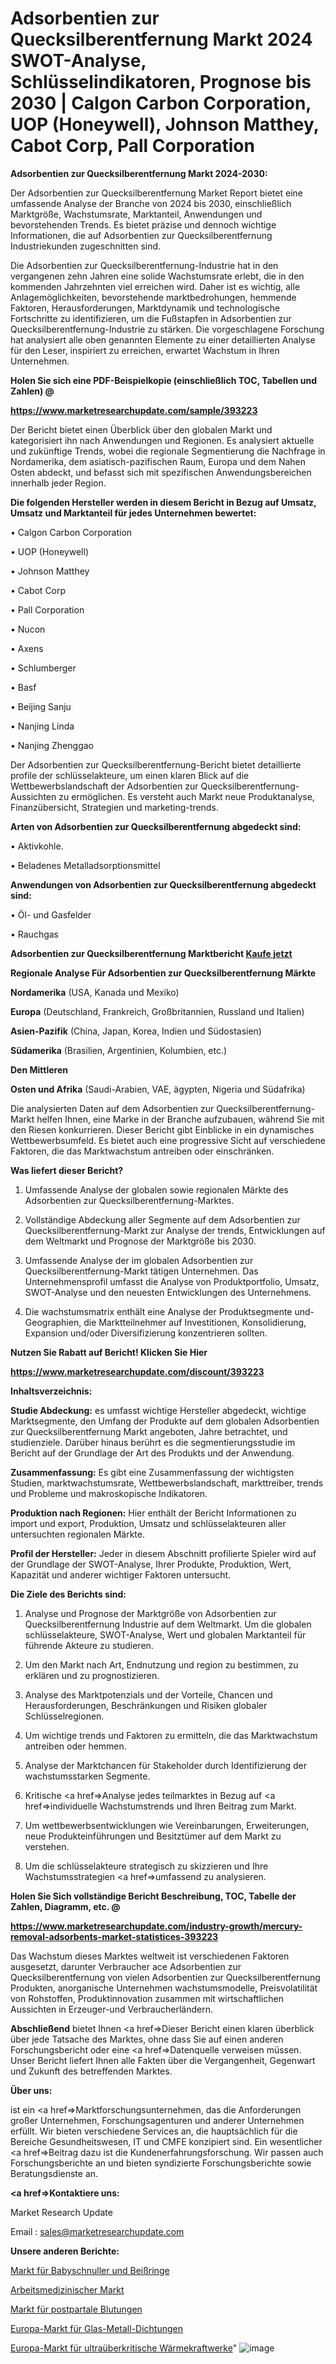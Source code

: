 # Adsorbentien zur Quecksilberentfernung Markt 2024 SWOT-Analyse, Schlüsselindikatoren, Prognose bis 2030 | Calgon Carbon Corporation, UOP (Honeywell), Johnson Matthey, Cabot Corp, Pall Corporation

<strong>Adsorbentien zur Quecksilberentfernung Markt 2024-2030:</strong>

Der Adsorbentien zur Quecksilberentfernung Market Report bietet eine umfassende Analyse der Branche von 2024 bis 2030, einschließlich Marktgröße, Wachstumsrate, Marktanteil, Anwendungen und bevorstehenden Trends. Es bietet präzise und dennoch wichtige Informationen, die auf Adsorbentien zur Quecksilberentfernung Industriekunden zugeschnitten sind.

Die Adsorbentien zur Quecksilberentfernung-Industrie hat in den vergangenen zehn Jahren eine solide Wachstumsrate erlebt, die in den kommenden Jahrzehnten viel erreichen wird. Daher ist es wichtig, alle Anlagemöglichkeiten, bevorstehende marktbedrohungen, hemmende Faktoren, Herausforderungen, Marktdynamik und technologische Fortschritte zu identifizieren, um die Fußstapfen in Adsorbentien zur Quecksilberentfernung-Industrie zu stärken. Die vorgeschlagene Forschung hat analysiert alle oben genannten Elemente zu einer detaillierten Analyse für den Leser, inspiriert zu erreichen, erwartet Wachstum in Ihren Unternehmen.



<strong>Holen Sie sich eine PDF-Beispielkopie (einschließlich TOC, Tabellen und Zahlen) @
</strong>

<strong><a href=https://www.marketresearchupdate.com/sample/393223>

<strong>https://www.marketresearchupdate.com/sample/393223</u></font></a></strong></strong>

Der Bericht bietet einen Überblick über den globalen Markt und kategorisiert ihn nach Anwendungen und Regionen. Es analysiert aktuelle und zukünftige Trends, wobei die regionale Segmentierung die Nachfrage in Nordamerika, dem asiatisch-pazifischen Raum, Europa und dem Nahen Osten abdeckt, und befasst sich mit spezifischen Anwendungsbereichen innerhalb jeder Region.



<strong>Die folgenden Hersteller werden in diesem Bericht in Bezug auf Umsatz, Umsatz und Marktanteil für jedes Unternehmen bewertet:</strong>

• Calgon Carbon Corporation

• UOP (Honeywell)

• Johnson Matthey

• Cabot Corp

• Pall Corporation

• Nucon

• Axens

• Schlumberger

• Basf

• Beijing Sanju

• Nanjing Linda

• Nanjing Zhenggao

Der Adsorbentien zur Quecksilberentfernung-Bericht bietet detaillierte profile der schlüsselakteure, um einen klaren Blick auf die Wettbewerbslandschaft der Adsorbentien zur Quecksilberentfernung-Aussichten zu ermöglichen. Es versteht auch Markt neue Produktanalyse, Finanzübersicht, Strategien und marketing-trends.



<strong>Arten von Adsorbentien zur Quecksilberentfernung abgedeckt sind:</strong>

• Aktivkohle.

• Beladenes Metalladsorptionsmittel



<strong>Anwendungen von Adsorbentien zur Quecksilberentfernung abgedeckt sind:</strong>

• Öl- und Gasfelder

• Rauchgas



<strong>Adsorbentien zur Quecksilberentfernung Marktbericht <a href=https://www.marketresearchupdate.com/buynow/393223>Kaufe jetzt</a></strong>



<strong>Regionale Analyse Für Adsorbentien zur Quecksilberentfernung Märkte</strong>



<strong>Nordamerika</strong> (USA, Kanada und Mexiko)



<strong>Europa</strong> (Deutschland, Frankreich, Großbritannien, Russland und Italien)



<strong>Asien-Pazifik</strong> (China, Japan, Korea, Indien und Südostasien)



<strong>Südamerika</strong> (Brasilien, Argentinien, Kolumbien, etc.)



<strong>Den Mittleren</strong> 

<strong>Osten und Afrika</strong> (Saudi-Arabien, VAE, ägypten, Nigeria und Südafrika)

Die analysierten Daten auf dem Adsorbentien zur Quecksilberentfernung-Markt helfen Ihnen, eine Marke in der Branche aufzubauen, während Sie mit den Riesen konkurrieren. Dieser Bericht gibt Einblicke in ein dynamisches Wettbewerbsumfeld. Es bietet auch eine progressive Sicht auf verschiedene Faktoren, die das Marktwachstum antreiben oder einschränken.



<strong>Was liefert dieser Bericht?</strong>

1. Umfassende Analyse der globalen sowie regionalen Märkte des Adsorbentien zur Quecksilberentfernung-Marktes.

2. Vollständige Abdeckung aller Segmente auf dem Adsorbentien zur Quecksilberentfernung-Markt zur Analyse der trends, Entwicklungen auf dem Weltmarkt und Prognose der Marktgröße bis 2030.

3. Umfassende Analyse der im globalen Adsorbentien zur Quecksilberentfernung-Markt tätigen Unternehmen. Das Unternehmensprofil umfasst die Analyse von Produktportfolio, Umsatz, SWOT-Analyse und den neuesten Entwicklungen des Unternehmens.

4. Die wachstumsmatrix enthält eine Analyse der Produktsegmente und-Geographien, die Marktteilnehmer auf Investitionen, Konsolidierung, Expansion und/oder Diversifizierung konzentrieren sollten.



<strong>Nutzen Sie Rabatt auf Bericht! Klicken Sie Hier
</strong>

<strong><a href=https://www.marketresearchupdate.com/discount/393223>https://www.marketresearchupdate.com/discount/393223</b></u></font></strong></a>



<strong>Inhaltsverzeichnis:</strong>



<strong>Studie Abdeckung:</strong> es umfasst wichtige Hersteller abgedeckt, wichtige Marktsegmente, den Umfang der Produkte auf dem globalen Adsorbentien zur Quecksilberentfernung Markt angeboten, Jahre betrachtet, und studienziele. Darüber hinaus berührt es die segmentierungsstudie im Bericht auf der Grundlage der Art des Produkts und der Anwendung.



<strong>Zusammenfassung:</strong> Es gibt eine Zusammenfassung der wichtigsten Studien, marktwachstumsrate, Wettbewerbslandschaft, markttreiber, trends und Probleme und makroskopische Indikatoren.



<strong>Produktion nach Regionen:</strong> Hier enthält der Bericht Informationen zu import und export, Produktion, Umsatz und schlüsselakteuren aller untersuchten regionalen Märkte.



<strong>Profil der Hersteller:</strong> Jeder in diesem Abschnitt profilierte Spieler wird auf der Grundlage der SWOT-Analyse, Ihrer Produkte, Produktion, Wert, Kapazität und anderer wichtiger Faktoren untersucht.



<strong>Die Ziele des Berichts sind:</strong>

1) Analyse und Prognose der Marktgröße von Adsorbentien zur Quecksilberentfernung Industrie auf dem Weltmarkt.
Um die globalen schlüsselakteure, SWOT-Analyse, Wert und globalen Marktanteil für führende Akteure zu studieren.

2) Um den Markt nach Art, Endnutzung und region zu bestimmen, zu erklären und zu prognostizieren.

3) Analyse des Marktpotenzials und der Vorteile, Chancen und Herausforderungen, Beschränkungen und Risiken globaler Schlüsselregionen.

4) Um wichtige trends und Faktoren zu ermitteln, die das Marktwachstum antreiben oder hemmen.

5) Analyse der Marktchancen für Stakeholder durch Identifizierung der wachstumsstarken Segmente.

6) Kritische <a href=>Analyse</a> jedes teilmarktes in Bezug auf <a href=>individuelle</a> Wachstumstrends und Ihren Beitrag zum Markt.

7) Um wettbewerbsentwicklungen wie Vereinbarungen, Erweiterungen, neue Produkteinführungen und Besitztümer auf dem Markt zu verstehen.

8) Um die schlüsselakteure strategisch zu skizzieren und Ihre Wachstumsstrategien <a href=>umfassend</a> zu analysieren.



<strong>Holen Sie Sich vollständige Bericht Beschreibung, TOC, Tabelle der Zahlen, Diagramm, etc. @ </strong>

<strong><a href=https://www.marketresearchupdate.com/industry-growth/mercury-removal-adsorbents-market-statistices-393223>https://www.marketresearchupdate.com/industry-growth/mercury-removal-adsorbents-market-statistices-393223</a></font></strong>

Das Wachstum dieses Marktes weltweit ist verschiedenen Faktoren ausgesetzt, darunter Verbraucher ace Adsorbentien zur Quecksilberentfernung von vielen Adsorbentien zur Quecksilberentfernung Produkten, anorganische Unternehmen wachstumsmodelle, Preisvolatilität von Rohstoffen, Produktinnovation zusammen mit wirtschaftlichen Aussichten in Erzeuger-und Verbraucherländern.



<strong>Abschließend</strong> bietet Ihnen <a href=>Dieser</a> Bericht einen klaren überblick über jede Tatsache des Marktes, ohne dass Sie auf einen anderen Forschungsbericht oder eine <a href=>Datenquelle</a> verweisen müssen. Unser Bericht liefert Ihnen alle Fakten über die Vergangenheit, Gegenwart und Zukunft des betreffenden Marktes.



<strong>Über uns:</strong>

 ist ein <a href=>Marktfors</a>chungsunternehmen, das die Anforderungen großer Unternehmen, Forschungsagenturen und anderer Unternehmen erfüllt. Wir bieten verschiedene Services an, die hauptsächlich für die Bereiche Gesundheitswesen, IT und CMFE konzipiert sind. Ein wesentlicher <a href=>Beitrag</a> dazu ist die Kundenerfahrungsforschung. Wir passen auch Forschungsberichte an und bieten syndizierte Forschungsberichte sowie Beratungsdienste an.



<strong><a href=>Kontaktiere uns:</a></strong>

Market Research Update

Email : sales@marketresearchupdate.com



<strong>Unsere anderen Berichte:</strong>

<a href=https://www.linkedin.com/pulse/baby-soothers-teethers-market-size-share-trend>Markt für Babyschnuller und Beißringe</a>

<a href=https://www.linkedin.com/pulse/occupational-health-market-2023-analysis-growth>Arbeitsmedizinischer Markt</a>

<a href=https://www.linkedin.com/pulse/postpartum-hemorrhage-market-size-trends-consumption>Markt für postpartale Blutungen</a>

<a href=https://www.linkedin.com/pulse/europe-glass-to-metal-seals-market-2023-2030>Europa-Markt für Glas-Metall-Dichtungen</a>

<a href=https://www.linkedin.com/pulse/europe-ultra-supercritical-thermal-power-units-market>Europa-Markt für ultraüberkritische Wärmekraftwerke</a>"
![image](https://github.com/Gayatrikarjule/Market-Analysis-360/assets/97346546/9d0f8bcc-fe4c-4fea-830d-bc21ea9ea6c6)
